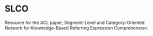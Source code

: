 # SLCO
Resource for the ACL paper, Segment-Level and Category-Oriented Network for Knowledge-Based Referring Expression Comprehension.
